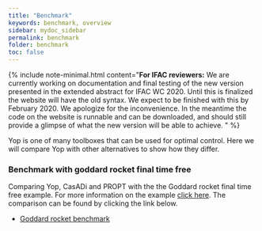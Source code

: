 ```yaml
---
title: "Benchmark"
keywords: benchmark, overview
sidebar: mydoc_sidebar
permalink: benchmark
folder: benchmark
toc: false
---
```

{% include note-minimal.html content="**For IFAC reviewers:** We are currently working on documentation and final testing of the new version presented in the extended abstract for IFAC WC 2020. Until this is finalized the website will have the old syntax. We expect to be finished with this by February 2020. We apologize for the inconvenience. In the meantime the code on the website is runnable and can be downloaded, and should still provide a glimpse of what the new version will be able to achieve. " %}

Yop is one of many toolboxes that can be used for optimal control. Here we will compare Yop with other alternatives to show how they differ.

### Benchmark with goddard rocket final time free
Comparing Yop, CasADi and PROPT with the the Goddard rocket final time free example. For more information on the example [click here](goddardRocketFreeTf). The comparison can be found by clicking the link below.

* [Goddard rocket benchmark](goddard_benchmark)